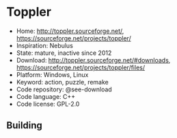 # Toppler

- Home: http://toppler.sourceforge.net/, https://sourceforge.net/projects/toppler/
- Inspiration: Nebulus
- State: mature, inactive since 2012
- Download: http://toppler.sourceforge.net/#downloads, https://sourceforge.net/projects/toppler/files/
- Platform: Windows, Linux
- Keyword: action, puzzle, remake
- Code repository: @see-download
- Code language: C++
- Code license: GPL-2.0

## Building
